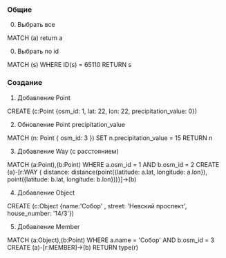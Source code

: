 ### Общие

0. Выбрать все

MATCH (a) return a

0. Выбрать по id

MATCH (s)
WHERE ID(s) = 65110
RETURN s

### Создание

1. Добавление Point

CREATE (c:Point {osm_id: 1, lat: 22, lon: 22, precipitation_value: 0})

2. Обновление Point precipitation_value

MATCH (n: Point { osm_id: 3 })
SET n.precipitation_value = 15
RETURN n

3. Добавление Way (с расстоянием)

MATCH (a:Point),(b:Point)
WHERE a.osm_id = 1 AND b.osm_id = 2
CREATE (a)-[r:WAY { distance: distance(point({latitude: a.lat, longitude: a.lon}), point({latitude: b.lat, longitude: b.lon}))}]->(b)


4. Добавление Object

CREATE (c:Object {name:'Собор' , street: 'Невский проспект', house_number: '14/3'})

5. Добавление Member

MATCH (a:Object),(b:Point)
WHERE a.name = 'Собор' AND b.osm_id = 3
CREATE (a)-[r:MEMBER]->(b)
RETURN type(r)


